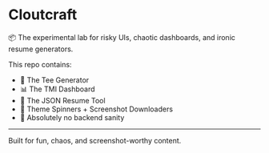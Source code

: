 # Cloutcraft

📦 The experimental lab for risky UIs, chaotic dashboards, and ironic resume generators.

This repo contains:

- 👕 The Tee Generator
- 📊 The TMI Dashboard
- 🧾 The JSON Resume Tool
- 🎰 Theme Spinners + Screenshot Downloaders
- 🐒 Absolutely no backend sanity

---

Built for fun, chaos, and screenshot-worthy content.
